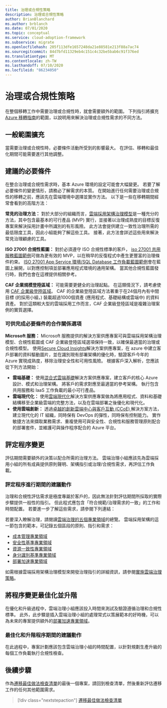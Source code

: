 ```yaml
---
title: 治理或合規性策略
description: 治理或合規性策略
author: BrianBlanchard
ms.author: brblanch
ms.date: 07/01/2020
ms.topic: conceptual
ms.service: cloud-adoption-framework
ms.subservice: migrate
ms.openlocfilehash: 205f113dfe1657248da21e88581e213f88a7ac74
ms.sourcegitcommit: 84d7bfd11329eb4c151c4c32be5bab6c91f376ed
ms.translationtype: MT
ms.contentlocale: zh-TW
ms.lasthandoff: 07/10/2020
ms.locfileid: "86234050"
---
```

# <a name="governance-or-compliance-strategy"></a>治理或合規性策略

在整個移轉工作中需要治理或合規性時，就會需要額外的範圍。 下列指引將擴充 [Azure 移轉指南](../azure-migration-guide/index.md)的範圍，以說明用來解決治理或合規性需求的不同方法。

## <a name="general-scope-expansion"></a>一般範圍擴充

當需要治理或合規性時，必要條件活動所受到的影響最大。 在評估、移轉和最佳化期間可能需要進行其他調整。

## <a name="suggested-prerequisites"></a>建議的必要條件

在整合治理或合規性需求時，基本 Azure 環境的設定可能會大幅變更。 若要了解必要條件的變更情形，請務必了解需求的本質。 在開始進行任何需要治理或合規性的移轉之前，應該先在雲端環境中選擇並實作方法。 以下是一些在移轉期間經常會看到的高階方法：

**常見的治理方法：** 對於大部分的組織而言，[雲端採用架構治理模型](../../govern/guides/index.md)是一種充分的方法，其中包含最基本的可行產品 (MVP) 實行，並接著以治理成熟度的目標反復專案來解決採用計畫中所識別的有形風險。 此方法會提供建立一致性治理所需的最低限度工具，因此小組能夠了解這些工具。 接著，此方法會詳述這些用來解決常見治理顧慮的工具。

**ISO 27001 合規性藍圖：** 對於必須遵守 ISO 合規性標準的客戶， [iso 27001 共用服務藍圖範例](https://docs.microsoft.com/azure/governance/blueprints/samples/iso27001-shared)可做為更有效的 MVP，以在稍早的反復程式中產生更豐富的治理條件約束。 [ISO 27001 App Service 環境/SQL Database 工作負載藍圖範例](https://docs.microsoft.com/azure/governance/blueprints/samples/iso27001-ase-sql-workload)會在藍圖上展開，以對應控制項並部署應用程式環境的通用架構。 當其他合規性藍圖發行時，我們也會在這裡提供相關參考。

**CAF 企業規模登陸區域：** 可能需要更健全的治理起點。 在這類情況下，請考慮使用 [CAF 企業級登陸區域](../../ready/enterprise-scale/index.md)。 CAF 的企業級登陸區域方法著重于在24個月內有中間目標 (的採用小組，) 裝載超過1000個資產 (應用程式、基礎結構或雲端中) 的資料資產。 對於這類較大型的雲端採用工作而言，CAF 企業級登陸區域是複雜治理案例的實質選擇。

### <a name="partnership-option-to-complete-prerequisites"></a>可供完成必要條件的合作關係選項

**Microsoft 服務：** Microsoft 服務提供的解決方案供應專案可與雲端採用架構治理模型、合規性藍圖或 CAF 企業級登陸區域選項保持一致，以確保最適當的治理或合規性模型。 使用[Secure Cloud Insights](https://download.microsoft.com/download/C/7/C/C7CEA89D-7BDB-4E08-B998-737C13107361/Secure_Cloud_Insights_Datasheet_EN_US.pdf)解決方案供應專案，在 azure 中建立客戶部署的資料驅動圖片，並在識別現有部署架構的優化時，驗證客戶今年的 Azure 實現成熟度，移除治理安全性和可用性風險。 根據客戶深入解析，您應該從下列方法開始：

- **雲端基礎：** 使用[混合式雲端基礎](https://download.microsoft.com/download/D/8/7/D872DFD0-1C46-4145-95E4-B5EAB2958B96/Hybrid_Cloud_Foundation_Datasheet_EN_US.pdf)解決方案供應專案，建立客戶的核心 Azure 設計、模式和治理架構。 將客戶的需求對應至最適當的參考架構。 執行包含共用服務和 IaaS 工作負載的最小可行產品。
- **雲端現代化：** 使用[雲端現代化](https://download.microsoft.com/download/3/7/3/373F90E3-8568-44F3-B096-CD9C1CD28AB7/Cloud_Modernization_Datasheet_EN_US.pdf)解決方案供應專案做為將應用程式、資料和基礎結構移至企業級雲端的完整方法，以及在雲端部署之後優化和現代化。
- **使用雲端創新：** 透過[卓越的創新雲端中心與客戶互動 (CCoE) ](https://download.microsoft.com/download/F/8/B/F8BBE4BD-E5F8-4DFB-82F7-C0A4E17051BB/Cloud_Center_of_Excellence_Datasheet_EN_US.pdf)解決方案方法，建立現代化的 IT 組織，同時保有 DevOps 的彈性，同時保有控制能力。 實作敏捷方法來擷取業務需求、重複使用可與安全性、合規性和服務管理原則配合的部署套件，並維護可與操作程序配合的 Azure 平台。

## <a name="assess-process-changes"></a>評定程序變更

評估期間需要額外的決策以配合所需的治理方法。 雲端治理小組應該先為雲端採用小組的所有成員提供原則聲明、架構指引或治理/合規性需求，再評估工作負載。

### <a name="suggested-action-during-the-assess-process"></a>評定程序進行期間的建議動作

治理和合規性評估需求是極度專屬於客戶的，因此無法針對評估期間所採取的實際步驟提供一般性的指引。 但此程式應包含「符合規範/治理需求的一致」的工作和時間配置。 若要進一步了解這些需求，請參閱下列連結：

若要深入瞭解治理，請閱讀[雲端治理的五個專業領域](../../govern/governance-disciplines.md)的總覽。 雲端採用架構的這一節包含的範本，可記錄五個區段的原則、指引和需求：

- [成本管理專業領域](../../govern/cost-management/template.md)
- [安全性基準專業領域](../../govern/security-baseline/template.md)
- [資源一致性專業領域](../../govern/resource-consistency/template.md)
- [身分識別基準專業領域](../../govern/identity-baseline/template.md)
- [部署加速專業領域](../../govern/deployment-acceleration/template.md)

如需根據雲端採用架構治理模型來開發治理指引的詳細資訊，請參閱[實施雲端治理策略](../../govern/corporate-policy.md)。

## <a name="optimize-and-promote-process-changes"></a>將程序變更最佳化並升階

在優化和升級過程中，雲端治理小組應該投入時間來測試及驗證遵循治理和合規性標準。 此外，此步驟是插入雲端治理小組的處理常式以策展範本的好時機，可以為未來的專案提供額外的[部署加速專業領域](../../govern/deployment-acceleration/index.md)。

### <a name="suggested-action-during-the-optimize-and-promote-process"></a>最佳化和升階程序期間的建議動作

在此過程中，專案計劃應該包含雲端治理小組的時間配置，以針對規劃生產升級的每個工作負載執行合規性檢查。

## <a name="next-steps"></a>後續步驟

作為[遷移最佳做法檢查清單](./index.md)的最後一個專案，請回到檢查清單，然後重新評估遷移工作的任何其他範圍需求。

> [!div class="nextstepaction"]
> [遷移最佳做法檢查清單](./index.md)
